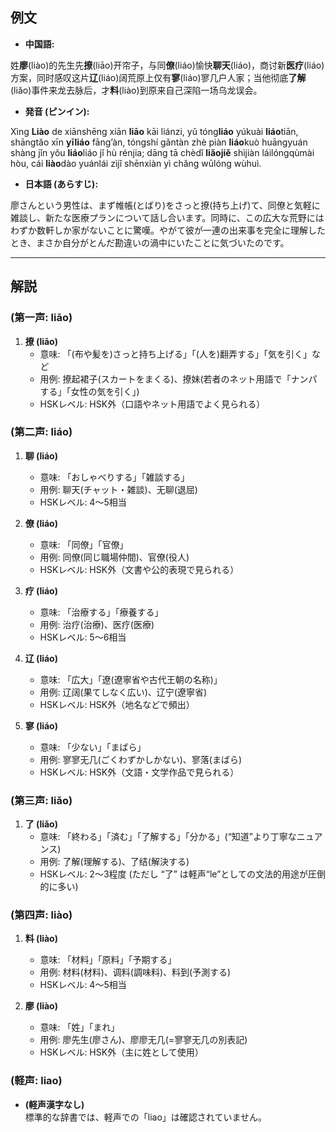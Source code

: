 ## 例文
* **中国語:**

姓**廖**(liào)的先生先**撩**(liāo)开帘子，与同**僚**(liáo)愉快**聊天**(liáo)，商讨新**医疗**(liáo)方案，同时感叹这片**辽**(liáo)阔荒原上仅有**寥**(liáo)寥几户人家；当他彻底**了解**(liǎo)事件来龙去脉后，才**料**(liào)到原来自己深陷一场乌龙误会。

* **発音 (ピンイン):**

Xìng **Liào** de xiānshēng xiān **liāo** kāi liánzi, yǔ tóng**liáo** yúkuài **liáo**tiān, shāngtǎo xīn **yīliáo** fāng’àn, tóngshí gǎntàn zhè piàn **liáo**kuò huāngyuán shàng jǐn yǒu **liáo**liáo jǐ hù rénjia; dāng tā chèdǐ **liǎojiě** shìjiàn láilóngqùmài hòu, cái **liào**dào yuánlái zìjǐ shēnxiàn yì chǎng wūlóng wùhuì.

* **日本語 (あらすじ):**

廖さんという男性は、まず帷帳(とばり)をさっと撩(持ち上げ)て、同僚と気軽に雑談し、新たな医療プランについて話し合います。同時に、この広大な荒野にはわずか数軒しか家がないことに驚嘆。やがて彼が一連の出来事を完全に理解したとき、まさか自分がとんだ勘違いの渦中にいたことに気づいたのです。

---

## 解説

### (第一声: liāo)
1. **撩 (liāo)**
   - 意味: 「(布や髪を)さっと持ち上げる」「(人を)翻弄する」「気を引く」など  
   - 用例: 撩起裙子(スカートをまくる)、撩妹(若者のネット用語で「ナンパする」「女性の気を引く」)  
   - HSKレベル: HSK外（口語やネット用語でよく見られる）

### (第二声: liáo)
1. **聊 (liáo)**  
   - 意味: 「おしゃべりする」「雑談する」  
   - 用例: 聊天(チャット・雑談)、无聊(退屈)  
   - HSKレベル: 4〜5相当

2. **僚 (liáo)**  
   - 意味: 「同僚」「官僚」  
   - 用例: 同僚(同じ職場仲間)、官僚(役人)  
   - HSKレベル: HSK外（文書や公的表現で見られる）

3. **疗 (liáo)**  
   - 意味: 「治療する」「療養する」  
   - 用例: 治疗(治療)、医疗(医療)  
   - HSKレベル: 5〜6相当

4. **辽 (liáo)**  
   - 意味: 「広大」「遼(遼寧省や古代王朝の名称)」  
   - 用例: 辽阔(果てしなく広い)、辽宁(遼寧省)  
   - HSKレベル: HSK外（地名などで頻出）

5. **寥 (liáo)**  
   - 意味: 「少ない」「まばら」  
   - 用例: 寥寥无几(ごくわずかしかない)、寥落(まばら)  
   - HSKレベル: HSK外（文語・文学作品で見られる）

### (第三声: liǎo)
1. **了 (liǎo)**  
   - 意味: 「終わる」「済む」「了解する」「分かる」(“知道”より丁寧なニュアンス)  
   - 用例: 了解(理解する)、了结(解決する)  
   - HSKレベル: 2〜3程度 (ただし “了” は軽声“le”としての文法的用途が圧倒的に多い)

### (第四声: liào)
1. **料 (liào)**  
   - 意味: 「材料」「原料」「予期する」  
   - 用例: 材料(材料)、调料(調味料)、料到(予測する)  
   - HSKレベル: 4〜5相当

2. **廖 (liào)**  
   - 意味: 「姓」「まれ」  
   - 用例: 廖先生(廖さん)、廖廖无几(=寥寥无几の別表記)  
   - HSKレベル: HSK外（主に姓として使用）

### (軽声: liao)
- **(軽声漢字なし)**  
  標準的な辞書では、軽声での「liao」は確認されていません。
